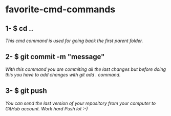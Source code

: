 # favorite-cmd-commands
## **1- $ cd ..**

*This cmd command is used for going back the first parent folder.*

## **2- $ git commit -m "message"**

*With this command you are commiting all the last changes but before doing this you have to add changes with git add . command.*

## **3- $ git push**

*You can send the last version of your repository from your computer to GitHub account. Work hard Push lot :-)* 

